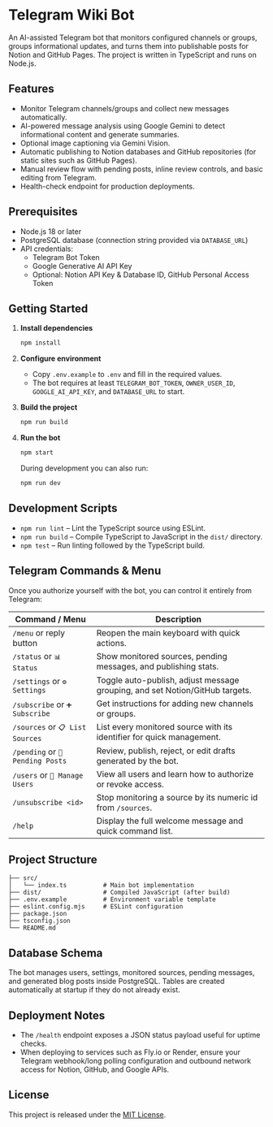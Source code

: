 # Telegram Wiki Bot

An AI-assisted Telegram bot that monitors configured channels or groups, groups informational updates, and turns them into publishable posts for Notion and GitHub Pages. The project is written in TypeScript and runs on Node.js.

## Features

- Monitor Telegram channels/groups and collect new messages automatically.
- AI-powered message analysis using Google Gemini to detect informational content and generate summaries.
- Optional image captioning via Gemini Vision.
- Automatic publishing to Notion databases and GitHub repositories (for static sites such as GitHub Pages).
- Manual review flow with pending posts, inline review controls, and basic editing from Telegram.
- Health-check endpoint for production deployments.

## Prerequisites

- Node.js 18 or later
- PostgreSQL database (connection string provided via `DATABASE_URL`)
- API credentials:
  - Telegram Bot Token
  - Google Generative AI API Key
  - Optional: Notion API Key & Database ID, GitHub Personal Access Token

## Getting Started

1. **Install dependencies**
   ```bash
   npm install
   ```

2. **Configure environment**
   - Copy `.env.example` to `.env` and fill in the required values.
   - The bot requires at least `TELEGRAM_BOT_TOKEN`, `OWNER_USER_ID`, `GOOGLE_AI_API_KEY`, and `DATABASE_URL` to start.

3. **Build the project**
   ```bash
   npm run build
   ```

4. **Run the bot**
   ```bash
   npm start
   ```

   During development you can also run:
   ```bash
   npm run dev
   ```

## Development Scripts

- `npm run lint` – Lint the TypeScript source using ESLint.
- `npm run build` – Compile TypeScript to JavaScript in the `dist/` directory.
- `npm test` – Run linting followed by the TypeScript build.

## Telegram Commands & Menu

Once you authorize yourself with the bot, you can control it entirely from Telegram:

| Command / Menu | Description |
| -------------- | ----------- |
| `/menu` or reply button | Reopen the main keyboard with quick actions. |
| `/status` or `📊 Status` | Show monitored sources, pending messages, and publishing stats. |
| `/settings` or `⚙️ Settings` | Toggle auto-publish, adjust message grouping, and set Notion/GitHub targets. |
| `/subscribe` or `➕ Subscribe` | Get instructions for adding new channels or groups. |
| `/sources` or `📋 List Sources` | List every monitored source with its identifier for quick management. |
| `/pending` or `📝 Pending Posts` | Review, publish, reject, or edit drafts generated by the bot. |
| `/users` or `👥 Manage Users` | View all users and learn how to authorize or revoke access. |
| `/unsubscribe <id>` | Stop monitoring a source by its numeric id from `/sources`. |
| `/help` | Display the full welcome message and quick command list. |

## Project Structure

```
├── src/
│   └── index.ts          # Main bot implementation
├── dist/                 # Compiled JavaScript (after build)
├── .env.example          # Environment variable template
├── eslint.config.mjs     # ESLint configuration
├── package.json
├── tsconfig.json
└── README.md
```

## Database Schema

The bot manages users, settings, monitored sources, pending messages, and generated blog posts inside PostgreSQL. Tables are created automatically at startup if they do not already exist.

## Deployment Notes

- The `/health` endpoint exposes a JSON status payload useful for uptime checks.
- When deploying to services such as Fly.io or Render, ensure your Telegram webhook/long polling configuration and outbound network access for Notion, GitHub, and Google APIs.

## License

This project is released under the [MIT License](LICENSE).
